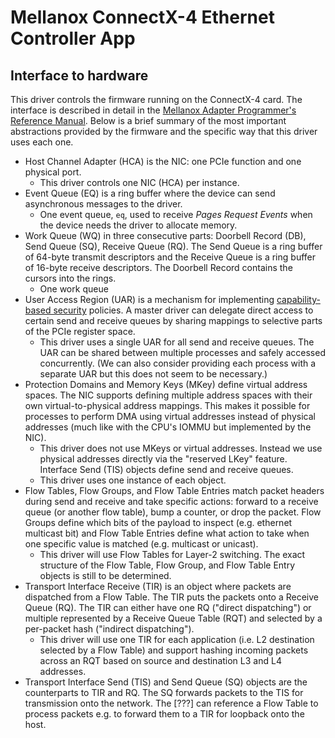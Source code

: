 # Mellanox ConnectX-4 Ethernet Controller App

## Interface to hardware

This driver controls the firmware running on the ConnectX-4 card. The
interface is described in detail in the [Mellanox Adapter Programmer's
Reference Manual](). Below is a brief summary of the most important
abstractions provided by the firmware and the specific way that this
driver uses each one.

- Host Channel Adapter (HCA) is the NIC: one PCIe function and one physical port.
    - This driver controls one NIC (HCA) per instance.
- Event Queue (EQ) is a ring buffer where the device can send
  asynchronous messages to the driver.
    - One event queue, `eq`, used to receive *Pages Request Events*
      when the device needs the driver to allocate memory.
- Work Queue (WQ) in three consecutive parts: Doorbell Record (DB),
  Send Queue (SQ), Receive Queue (RQ). The Send Queue is a ring buffer
  of 64-byte transmit descriptors and the Receive Queue is a ring
  buffer of 16-byte receive descriptors. The Doorbell Record contains
  the cursors into the rings.
    - One work queue 
- User Access Region (UAR) is a mechanism for implementing
  [capability-based security](https://en.wikipedia.org/wiki/Capability-based_security)
  policies. A master driver can delegate direct access to certain send
  and receive queues by sharing mappings to selective parts of the
  PCIe register space.
    - This driver uses a single UAR for all send and receive queues.
      The UAR can be shared between multiple processes and safely
      accessed concurrently. (We can also consider providing each
      process with a separate UAR but this does not seem to be
      necessary.)
- Protection Domains and Memory Keys (MKey) define virtual address
  spaces. The NIC supports defining multiple address spaces with their
  own virtual-to-physical address mappings. This makes it possible for
  processes to perform DMA using virtual addresses instead of physical
  addresses (much like with the CPU's IOMMU but implemented by the
  NIC).
    - This driver does not use MKeys or virtual addresses. Instead we use physical addresses directly via the "reserved LKey" feature.
  Interface Send (TIS) objects define send and receive queues.
    - This driver uses one instance of each object.
- Flow Tables, Flow Groups, and Flow Table Entries match packet headers during send and receive and take specific actions: forward to a receive queue (or another flow table), bump a counter, or drop the packet. Flow Groups define which bits of the payload to inspect (e.g. ethernet multicast bit) and Flow Table Entries define what action to take when one specific value is matched (e.g. multicast or unicast).
    - This driver will use Flow Tables for Layer-2 switching. The exact structure of the Flow Table, Flow Group, and Flow Table Entry objects is still to be determined.
- Transport Interface Receive (TIR) is an object where packets are dispatched from a Flow Table. The TIR puts the packets onto a Receive Queue (RQ). The TIR can either have one RQ ("direct dispatching") or multiple represented by a Receive Queue Table (RQT) and selected by a per-packet hash ("indirect dispatching").
    - This driver will use one TIR for each application (i.e. L2 destination selected by a Flow Table) and support hashing incoming packets across an RQT based on source and destination L3 and L4 addresses.
- Transport Interface Send (TIS) and Send Queue (SQ) objects are the counterparts to TIR and RQ. The SQ forwards packets to the TIS for transmission onto the network. The [???] can reference a Flow Table to process packets e.g. to forward them to a TIR for loopback onto the host.
